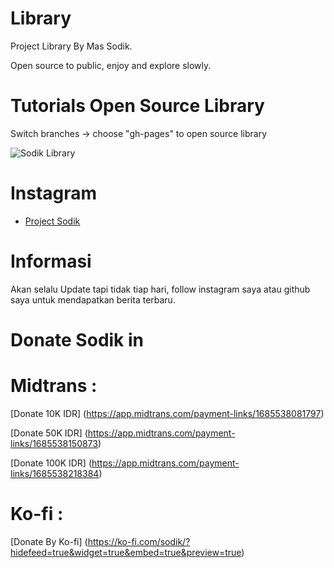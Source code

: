 # Library

Project Library By Mas Sodik.

Open source to public, enjoy and explore slowly.

# Tutorials Open Source Library

Switch branches -> choose "gh-pages" to open source library

![Sodik Library](https://tamddk.github.io/library/9999000_990099.jpg)

# Instagram

- [Project Sodik](https://instagram.com/project_sodik)

# Informasi

Akan selalu Update tapi tidak tiap hari, follow instagram saya atau github saya untuk mendapatkan berita terbaru.

# Donate Sodik in

# Midtrans :

[Donate 10K IDR] (https://app.midtrans.com/payment-links/1685538081797)

[Donate 50K IDR] (https://app.midtrans.com/payment-links/1685538150873)

[Donate 100K IDR] (https://app.midtrans.com/payment-links/1685538218384)

# Ko-fi :

[Donate By Ko-fi] (https://ko-fi.com/sodik/?hidefeed=true&widget=true&embed=true&preview=true)
